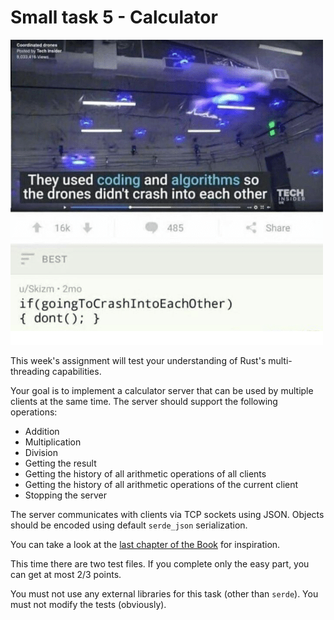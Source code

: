 # Small task 5 - Calculator

![](coding.png)

This week's assignment will test your understanding of Rust's multi-threading capabilities.

Your goal is to implement a calculator server that can be used by multiple clients at the same time.
The server should support the following operations:
- Addition
- Multiplication
- Division
- Getting the result
- Getting the history of all arithmetic operations of all clients
- Getting the history of all arithmetic operations of the current client
- Stopping the server

The server communicates with clients via TCP sockets using JSON.
Objects should be encoded using default `serde_json` serialization.

You can take a look at the [last chapter of the Book](https://doc.rust-lang.org/stable/book/ch20-00-final-project-a-web-server.html) for inspiration.

This time there are two test files.
If you complete only the easy part, you can get at most 2/3 points.

You must not use any external libraries for this task (other than `serde`).
You must not modify the tests (obviously).
